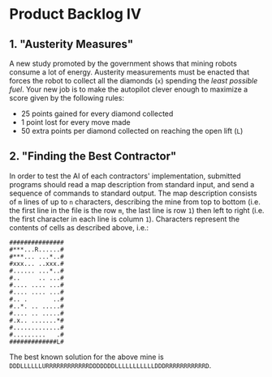 # Product Backlog IV

## 1. "Austerity Measures"

A new study promoted by the government shows that mining robots consume a lot of energy. Austerity measurements must be enacted that forces the robot to collect all the diamonds (`x`) spending the *least possible fuel*. Your new job is to make the autopilot clever enough to maximize a score given by the following rules:

* 25 points gained for every diamond collected
* 1 point lost for every move made
* 50 extra points per diamond collected on reaching the open lift (`L`)

## 2. "Finding the Best Contractor"

In order to test the AI of each contractors' implementation, submitted programs should read a map description from standard input, and send a sequence of commands to standard output. The map description consists of `m` lines of up to `n` characters, describing the mine from top to bottom (i.e. the first line in the file is the row `m`, the last line is row `1`) then left to right (i.e. the first character in each line is column `1`). Characters represent the contents of cells as described above, i.e.:

    ###############
    #***...R......#
    #***... ...*..#
    #xxx... ..xxx.#
    #...... ...*..#
    #..     .. ...#
    #.... .... ...#
    #.... .... ...#
    #.. .       ..#
    #..*. .. .....#
    #.... .. .....#
    #.x.. .......*#
    #.............#
    #.........   .#
    #############L#

The best known solution for the above mine is `DDDLLLLLLURRRRRRRRRRRRDDDDDDDLLLLLLLLLLLDDDRRRRRRRRRRRD`.